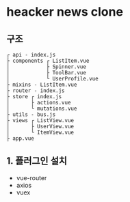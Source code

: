 # heacker news clone

## 구조

``` 
┌ api - index.js
├ components ┌ ListItem.vue
│            ├ Spinner.vue
│            ├ ToolBar.vue
│            └ UserProfile.vue
├ mixins - ListItem.vue
├ router - index.js
├ store ┌ index.js
│       ├ actions.vue
│       └ mutations.vue
├ utils - bus.js
├ views ┌ ListView.vue
│       ├ UserView.vue
│       └ ItemView.vue
├ app.vue
```



## 1. 플러그인 설치

- vue-router
- axios
- vuex

